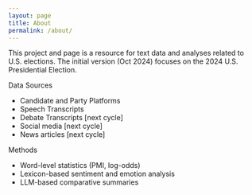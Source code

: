 ```yaml
---
layout: page
title: About
permalink: /about/
---
```


This project and page is a resource for text data and analyses related to U.S. elections. 
The initial version (Oct 2024) focuses on the 2024 U.S. Presidential Election.

Data Sources
- Candidate and Party Platforms
- Speech Transcripts
- Debate Transcripts [next cycle]
- Social media [next cycle]
- News articles [next cycle]

Methods
- Word-level statistics (PMI, log-odds)
- Lexicon-based sentiment and emotion analysis
- LLM-based comparative summaries
